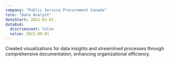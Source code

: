 ```yaml
---
company: "Public Service Procurement Canada"
role: "Data Analyst"
dateStart: 2022-01-01
dateEnd:
  discriminant: false
  value: 2022-09-01
---
```


Created visualizations for data insights and streamlined processes through comprehensive documentation, enhancing organizational efficiency.

